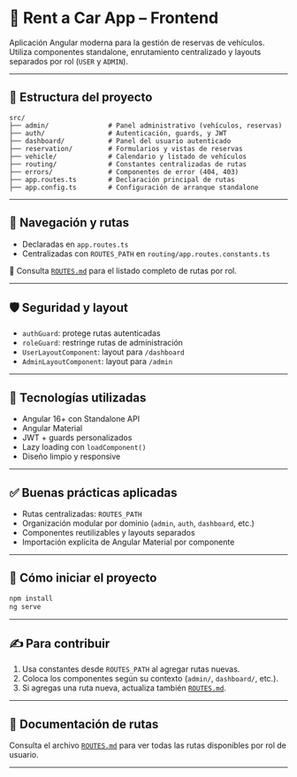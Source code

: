 # 🚗 Rent a Car App – Frontend

Aplicación Angular moderna para la gestión de reservas de vehículos. Utiliza componentes standalone, enrutamiento centralizado y layouts separados por rol (`USER` y `ADMIN`).

---

## 📁 Estructura del proyecto

```
src/
├── admin/               # Panel administrativo (vehículos, reservas)
├── auth/                # Autenticación, guards, y JWT
├── dashboard/           # Panel del usuario autenticado
├── reservation/         # Formularios y vistas de reservas
├── vehicle/             # Calendario y listado de vehículos
├── routing/             # Constantes centralizadas de rutas
├── errors/              # Componentes de error (404, 403)
├── app.routes.ts        # Declaración principal de rutas
├── app.config.ts        # Configuración de arranque standalone
```

---

## 🧭 Navegación y rutas

- Declaradas en `app.routes.ts`
- Centralizadas con `ROUTES_PATH` en `routing/app.routes.constants.ts`

📄 Consulta [`ROUTES.md`](./ROUTES.md) para el listado completo de rutas por rol.

---

## 🛡️ Seguridad y layout

- `authGuard`: protege rutas autenticadas
- `roleGuard`: restringe rutas de administración
- `UserLayoutComponent`: layout para `/dashboard`
- `AdminLayoutComponent`: layout para `/admin`

---

## 🚀 Tecnologías utilizadas

- Angular 16+ con Standalone API
- Angular Material
- JWT + guards personalizados
- Lazy loading con `loadComponent()`
- Diseño limpio y responsive

---

## ✅ Buenas prácticas aplicadas

- Rutas centralizadas: `ROUTES_PATH`
- Organización modular por dominio (`admin`, `auth`, `dashboard`, etc.)
- Componentes reutilizables y layouts separados
- Importación explícita de Angular Material por componente

---

## 🧪 Cómo iniciar el proyecto

```bash
npm install
ng serve
```

---

## ✍️ Para contribuir

1. Usa constantes desde `ROUTES_PATH` al agregar rutas nuevas.
2. Coloca los componentes según su contexto (`admin/`, `dashboard/`, etc.).
3. Si agregas una ruta nueva, actualiza también [`ROUTES.md`](./ROUTES.md).

---

## 📄 Documentación de rutas

Consulta el archivo [`ROUTES.md`](./ROUTES.md) para ver todas las rutas disponibles por rol de usuario.

---
